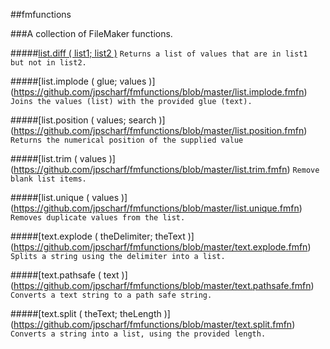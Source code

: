 ##fmfunctions

###A collection of FileMaker functions.

#####[list.diff ( list1; list2 )](https://github.com/jpscharf/fmfunctions/blob/master/list.diff.fmfn)
`Returns a list of values that are in list1 but not in list2.`

#####[list.implode ( glue; values )] (https://github.com/jpscharf/fmfunctions/blob/master/list.implode.fmfn)
`Joins the values (list) with the provided glue (text).`

#####[list.position ( values; search )] (https://github.com/jpscharf/fmfunctions/blob/master/list.position.fmfn)
`Returns the numerical position of the supplied value`

#####[list.trim ( values )] (https://github.com/jpscharf/fmfunctions/blob/master/list.trim.fmfn)
`Remove blank list items.`

#####[list.unique ( values )] (https://github.com/jpscharf/fmfunctions/blob/master/list.unique.fmfn)
`Removes duplicate values from the list.`

#####[text.explode ( theDelimiter; theText )] (https://github.com/jpscharf/fmfunctions/blob/master/text.explode.fmfn)
`Splits a string using the delimiter into a list.`

#####[text.pathsafe ( text )] (https://github.com/jpscharf/fmfunctions/blob/master/text.pathsafe.fmfn)
`Converts a text string to a path safe string.`

#####[text.split ( theText; theLength )] (https://github.com/jpscharf/fmfunctions/blob/master/text.split.fmfn)
`Converts a string into a list, using the provided length.`